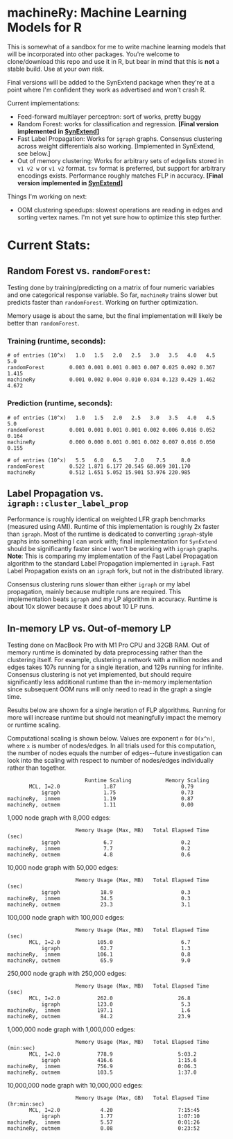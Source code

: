 # machineRy: Machine Learning Models for R

This is somewhat of a sandbox for me to write machine learning models
that will be incorporated into other packages. You're welcome to
clone/download this repo and use it in R, but bear in mind that this is
**not** a stable build. Use at your own risk.

Final versions will be added to the SynExtend package when they're at a
point where I'm confident they work as advertised and won't crash R.

Current implementations:

-   Feed-forward multilayer perceptron: sort of works, pretty buggy
-   Random Forest: works for classification and regression. **\[Final version implemented in [SynExtend](https://github.com/npcooley/SynExtend/pull/50)\]**
-   Fast Label Propagation: Works for `igraph` graphs. Consensus
    clustering across weight differentials also working. \[Implemented in SynExtend, see below.\]
-   Out of memory clustering: Works for arbitrary sets of edgelists
    stored in `v1 v2 w` or `v1 v2` format. `tsv` format is preferred, but support
    for arbitrary encodings exists. Performance roughly matches FLP in
    accuracy. **\[Final version implemented in [SynExtend](https://github.com/npcooley/SynExtend/pull/45)\]**

Things I'm working on next:
-   OOM clustering speedups: slowest operations are reading in edges and sorting
    vertex names. I'm not yet sure how to optimize this step further.

# Current Stats:

## Random Forest vs. `randomForest`:

Testing done by training/predicting on a matrix of four numeric
variables and one categorical response variable. So far, `machineRy`
trains slower but predicts faster than `randomForest`. Working on
further optimization.

Memory usage is about the same, but the final implementation will likely
be better than `randomForest`.

### Training (runtime, seconds):

```
# of entries (10^x)   1.0   1.5   2.0   2.5   3.0   3.5   4.0   4.5   5.0
randomForest        0.003 0.001 0.001 0.003 0.007 0.025 0.092 0.367 1.415
machineRy           0.001 0.002 0.004 0.010 0.034 0.123 0.429 1.462 4.672
```

### Prediction (runtime, seconds):

```
# of entries (10^x)   1.0   1.5   2.0   2.5   3.0   3.5   4.0   4.5   5.0
randomForest        0.001 0.001 0.001 0.001 0.002 0.006 0.016 0.052 0.164
machineRy           0.000 0.000 0.001 0.001 0.002 0.007 0.016 0.050 0.155

# of entries (10^x)   5.5   6.0   6.5    7.0    7.5     8.0
randomForest        0.522 1.871 6.177 20.545 68.069 301.170
machineRy           0.512 1.651 5.052 15.901 53.976 220.985
```

## Label Propagation vs. `igraph::cluster_label_prop`

Performance is roughly identical on weighted LFR graph benchmarks
(measured using AMI). Runtime of this implementation is roughly 2x
faster than `igraph`. Most of the runtime is dedicated to converting
`igraph`-style graphs into something I can work with; final
implementation for `SynExtend` should be significantly faster since I
won't be working with `igraph` graphs. **Note**: This is comparing my
implementation of the Fast Label Propagation algorithm to the standard
Label Propagation implemented in `igraph`. Fast Label Propagation exists
on an `igraph` fork, but not in the distributed library.

Consensus clustering runs slower than either `igraph` or my label
propagation, mainly because multiple runs are required. This
implementation beats `igraph` and my LP algorithm in accuracy. Runtime
is about 10x slower because it does about 10 LP runs.

## In-memory LP vs. Out-of-memory LP

Testing done on MacBook Pro with M1 Pro CPU and 32GB RAM. Out of memory runtime is dominated by data preprocessing rather than the clustering
itself. For example, clustering a network with a million nodes and edges takes 107s running for a single iteration, and 129s running for infinite.
Consensus clustering is not yet implemented, but should require significantly less additional runtime than the in-memory implementation since subsequent OOM runs will only need to read in the graph a single time.

Results below are shown for a single iteration of FLP algorithms. Running for more will increase runtime but should not meaningfully impact the memory or runtime scaling.

Computational scaling is shown below. Values are exponent `n` for `O(x^n)`, where `x` is number of nodes/edges. In all trials used for this computation, the number of nodes equals the number of edges--future investigation can look into the scaling with respect to number of nodes/edges individually rather than together.

```
                         Runtime Scaling           Memory Scaling
       MCL, I=2.0              1.87                     0.79
           igraph              1.75                     0.73
machineRy,  inmem              1.19                     0.87
machineRy, outmem              1.11                     0.00
```

1,000 node graph with 8,000 edges:

```
                      Memory Usage (Max, MB)   Total Elapsed Time (sec)
           igraph              6.7                      0.2
machineRy,  inmem              7.7                      0.2
machineRy, outmem              4.8                      0.6
```

10,000 node graph with 50,000 edges:
```
                      Memory Usage (Max, MB)   Total Elapsed Time (sec)
           igraph             18.9                      0.3
machineRy,  inmem             34.5                      0.3
machineRy, outmem             23.3                      3.1
```

100,000 node graph with 100,000 edges:
```
                      Memory Usage (Max, MB)   Total Elapsed Time (sec)
       MCL, I=2.0            105.0                      6.7
           igraph             62.7                      1.3
machineRy,  inmem            106.1                      0.8
machineRy, outmem             65.9                      9.0
```

250,000 node graph with 250,000 edges:
```
                      Memory Usage (Max, MB)   Total Elapsed Time (sec)
       MCL, I=2.0            262.0                     26.8
           igraph            123.0                      5.3
machineRy,  inmem            197.1                      1.6
machineRy, outmem             84.2                     23.9
```


1,000,000 node graph with 1,000,000 edges:
```
                      Memory Usage (Max, MB)   Total Elapsed Time (min:sec)
       MCL, I=2.0            778.9                     5:03.2
           igraph            416.6                     1:15.6
machineRy,  inmem            756.9                     0:06.3
machineRy, outmem            103.5                     1:37.0
```

10,000,000 node graph with 10,000,000 edges:
```
                      Memory Usage (Max, GB)   Total Elapsed Time (hr:min:sec)
       MCL, I=2.0             4.20                     7:15:45
           igraph             1.77                     1:07:10
machineRy,  inmem             5.57                     0:01:26
machineRy, outmem             0.08                     0:23:52
```
